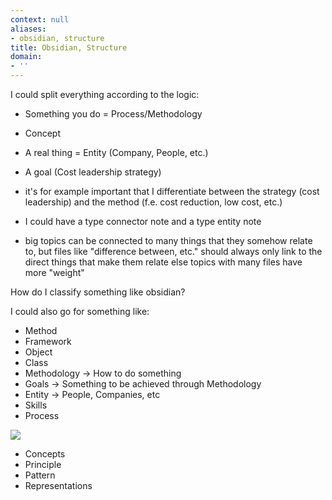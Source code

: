 ```yaml
---
context: null
aliases:
- obsidian, structure
title: Obsidian, Structure
domain:
- ''
---
```


I could split everything according to the logic:

- Something you do = Process/Methodology
- Concept
- A real thing = Entity (Company, People, etc.)
- A goal (Cost leadership strategy)

- it's for example important that I differentiate between the strategy (cost leadership) and the method (f.e. cost reduction, low cost, etc.)

- I could have a type connector note and a type entity note

- big topics can be connected to many things that they somehow relate to, but files like "difference between, etc." should always only link to the direct things that make them relate else topics with many files have more "weight"

How do I classify something like obsidian?

I could also go for something like:

- Method
- Framework
- Object
- Class
- Methodology -> How to do something
- Goals -> Something to be achieved through Methodology
- Entity -> People, Companies, etc
- Skills
- Process

![](https://www.sebokwiki.org/w/images/sebokwiki-farm!w/thumb/4/48/Fig2_Systems_Thinking_and_Systems_Science_RA.png/550px-Fig2_Systems_Thinking_and_Systems_Science_RA.png)

- Concepts
- Principle
- Pattern
- Representations